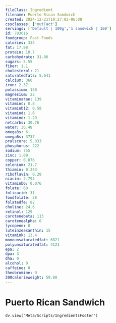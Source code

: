 ```yaml
---
fileClass: Ingredient
filename: Puerto Rican Sandwich
created: 2024-12-21T19:27:02-06:00
cssclasses: ['nutFact']
servings: ['Default | 100g','1 sandwich | 160']
id: 783616
foodgroup: Fast Foods
calories: 334
fat: 17.98
protein: 10.7
carbohydrate: 31.86
sugars: 5.55
fiber: 1.1
cholesterol: 21
saturatedfats: 5.641
calcium: 360
iron: 2.37
potassium: 150
magnesium: 22
vitaminarae: 139
vitaminc: 0.8
vitaminb12: 0.58
vitamind: 1.6
vitamine: 1.29
netcarbs: 30.76
water: 36.48
omega3s: 6
omega6s: 3737
pralscore: 5.033
phosphorus: 222
sodium: 755
zinc: 1.09
copper: 0.076
selenium: 21.7
thiamin: 0.343
riboflavin: 0.28
niacin: 2.794
vitaminb6: 0.076
folate: 60
folicacid: 31
foodfolate: 28
folatedfe: 82
choline: 24.6
retinol: 129
carotenebeta: 113
carotenealpha: 0
lycopene: 0
luteinzeaxanthin: 15
vitamink: 13.4
monounsaturatedfat: 6821
polyunsaturatedfat: 4121
epa: 2
dpa: 3
dha: 0
alcohol: 0
caffeine: 0
theobromine: 0
200calorieweight: 59.88
---
```


# Puerto Rican Sandwich

```dataviewjs
dv.view("Meta/Scripts/IngredientsFooter")
```